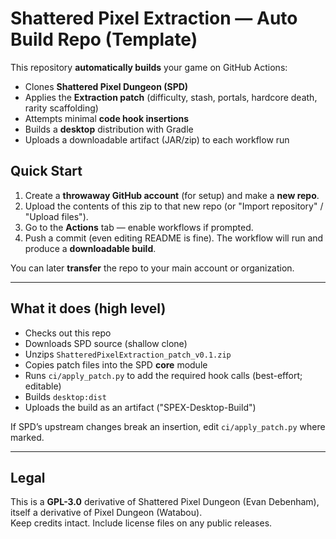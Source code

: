 # Shattered Pixel Extraction — Auto Build Repo (Template)

This repository **automatically builds** your game on GitHub Actions:

- Clones **Shattered Pixel Dungeon (SPD)**
- Applies the **Extraction patch** (difficulty, stash, portals, hardcore death, rarity scaffolding)
- Attempts minimal **code hook insertions**
- Builds a **desktop** distribution with Gradle
- Uploads a downloadable artifact (JAR/zip) to each workflow run
 
## Quick Start

1. Create a **throwaway GitHub account** (for setup) and make a **new repo**.
2. Upload the contents of this zip to that new repo (or "Import repository" / "Upload files").
3. Go to the **Actions** tab — enable workflows if prompted.
4. Push a commit (even editing README is fine). The workflow will run and produce a **downloadable build**.

You can later **transfer** the repo to your main account or organization.

---

## What it does (high level)

- Checks out this repo
- Downloads SPD source (shallow clone)
- Unzips `ShatteredPixelExtraction_patch_v0.1.zip`
- Copies patch files into the SPD **core** module
- Runs `ci/apply_patch.py` to add the required hook calls (best-effort; editable)
- Builds `desktop:dist`
- Uploads the build as an artifact ("SPEX-Desktop-Build")

If SPD’s upstream changes break an insertion, edit `ci/apply_patch.py` where marked.

---

## Legal

This is a **GPL-3.0** derivative of Shattered Pixel Dungeon (Evan Debenham), itself a derivative of Pixel Dungeon (Watabou).  
Keep credits intact. Include license files on any public releases.
